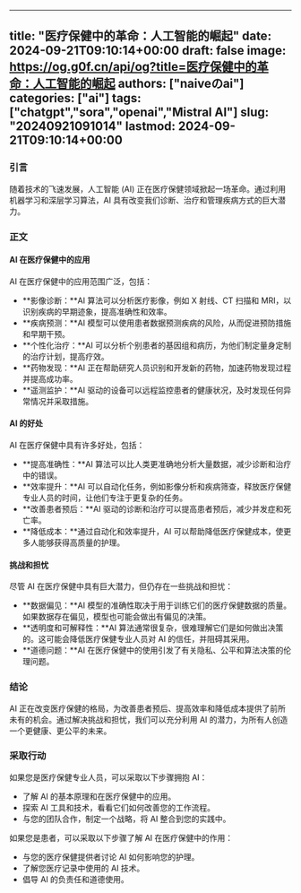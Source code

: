 
---
title: "医疗保健中的革命：人工智能的崛起"
date: 2024-09-21T09:10:14+00:00
draft: false
image: https://og.g0f.cn/api/og?title=医疗保健中的革命：人工智能的崛起
authors: ["naiveのai"]
categories: ["ai"]
tags: ["chatgpt","sora","openai","Mistral AI"]
slug: "20240921091014"
lastmod: 2024-09-21T09:10:14+00:00
---
### 引言

随着技术的飞速发展，人工智能 (AI) 正在医疗保健领域掀起一场革命。通过利用机器学习和深层学习算法，AI 具有改变我们诊断、治疗和管理疾病方式的巨大潜力。

### 正文

#### AI 在医疗保健中的应用

AI 在医疗保健中的应用范围广泛，包括：

- **影像诊断：**AI 算法可以分析医疗影像，例如 X 射线、CT 扫描和 MRI，以识别疾病的早期迹象，提高准确性和效率。
- **疾病预测：**AI 模型可以使用患者数据预测疾病的风险，从而促进预防措施和早期干预。
- **个性化治疗：**AI 可以分析个别患者的基因组和病历，为他们制定量身定制的治疗计划，提高疗效。
- **药物发现：**AI 正在帮助研究人员识别和开发新的药物，加速药物发现过程并提高成功率。
- **遥测监护：**AI 驱动的设备可以远程监控患者的健康状况，及时发现任何异常情况并采取措施。

#### AI 的好处

AI 在医疗保健中具有许多好处，包括：

- **提高准确性：**AI 算法可以比人类更准确地分析大量数据，减少诊断和治疗中的错误。
- **效率提升：**AI 可以自动化任务，例如影像分析和疾病筛查，释放医疗保健专业人员的时间，让他们专注于更复杂的任务。
- **改善患者预后：**AI 驱动的诊断和治疗可以提高患者预后，减少并发症和死亡率。
- **降低成本：**通过自动化和效率提升，AI 可以帮助降低医疗保健成本，使更多人能够获得高质量的护理。

#### 挑战和担忧

尽管 AI 在医疗保健中具有巨大潜力，但仍存在一些挑战和担忧：

- **数据偏见：**AI 模型的准确性取决于用于训练它们的医疗保健数据的质量。如果数据存在偏见，模型也可能会做出有偏见的决策。
- **透明度和可解释性：**AI 算法通常很复杂，很难理解它们是如何做出决策的。这可能会降低医疗保健专业人员对 AI 的信任，并阻碍其采用。
- **道德问题：**AI 在医疗保健中的使用引发了有关隐私、公平和算法决策的伦理问题。

### 结论

AI 正在改变医疗保健的格局，为改善患者预后、提高效率和降低成本提供了前所未有的机会。通过解决挑战和担忧，我们可以充分利用 AI 的潜力，为所有人创造一个更健康、更公平的未来。

### 采取行动

如果您是医疗保健专业人员，可以采取以下步骤拥抱 AI：

- 了解 AI 的基本原理和在医疗保健中的应用。
- 探索 AI 工具和技术，看看它们如何改善您的工作流程。
- 与您的团队合作，制定一个战略，将 AI 整合到您的实践中。

如果您是患者，可以采取以下步骤了解 AI 在医疗保健中的作用：

- 与您的医疗保健提供者讨论 AI 如何影响您的护理。
- 了解您医疗记录中使用的 AI 技术。
- 倡导 AI 的负责任和道德使用。